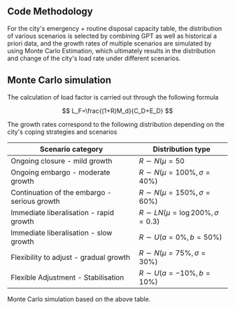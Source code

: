 ## Code Methodology

For the city's emergency + routine disposal capacity table, the distribution of various scenarios is selected by combining GPT as well as historical a priori data, and the growth rates of multiple scenarios are simulated by using Monte Carlo Estimation, which ultimately results in the distribution and change of the city's load rate under different scenarios.

## Monte Carlo simulation

The calculation of load factor is carried out through the following formula

$$
L_F=\frac{(1+R)M_d}{C_D+E_D}
$$

The growth rates correspond to the following distribution depending on the city's coping strategies and scenarios

| Scenario category                            | Distribution type                      |
| -------------------------------------------- | -------------------------------------- |
| Ongoing closure - mild growth                | $R\sim N(\mu=50%,\sigma=20%)$        |
| Ongoing embargo - moderate growth            | $R\sim N(\mu=100\%,\sigma=40\%)$     |
| Continuation of the embargo - serious growth | $R\sim N(\mu=150\%,\sigma=60\%)$     |
| Immediate liberalisation - rapid growth      | $R\sim LN(\mu=\log200\%,\sigma=0.3)$ |
| Immediate liberalisation - slow growth       | $R\sim U(a=0\%,b=50\%)$              |
| Flexibility to adjust - gradual growth       | $R\sim N(\mu=75\%,\sigma=30\%)$      |
| Flexible Adjustment - Stabilisation          | $R\sim U(a=-10\%,b=10\%)$            |

Monte Carlo simulation based on the above table.

